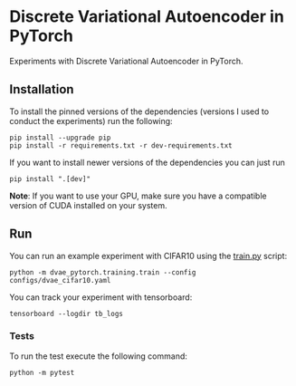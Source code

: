 # Discrete Variational Autoencoder in PyTorch

Experiments with Discrete Variational Autoencoder in PyTorch.

## Installation
To install the pinned versions of the dependencies (versions I used to conduct the experiments)
run the following:
```shell
pip install --upgrade pip
pip install -r requirements.txt -r dev-requirements.txt
```

If you want to install newer versions of the dependencies you can just run
```shell
pip install ".[dev]"
```

**Note**: If you want to use your GPU, make sure you have a compatible
version of CUDA installed on your system.

## Run
You can run an example experiment with CIFAR10 using the [train.py](dvae_pytorch/training/train.py)
script:
```shell
python -m dvae_pytorch.training.train --config configs/dvae_cifar10.yaml
```
You can track your experiment with tensorboard:
```shell
tensorboard --logdir tb_logs
```

### Tests
To run the test execute the following command:
```shell
python -m pytest
```